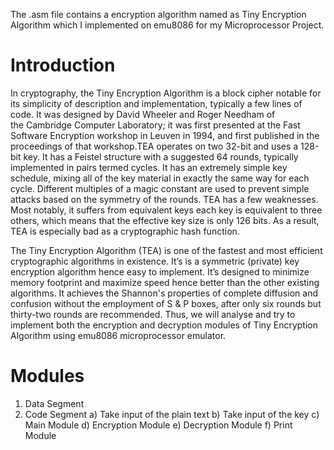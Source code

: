 The .asm file contains a encryption algorithm named as Tiny Encryption Algorithm which I implemented on emu8086 for my Microprocessor Project.

# Introduction
In cryptography, the Tiny Encryption Algorithm is a block cipher notable for its simplicity of description and implementation, typically a few lines of code. It was designed by David Wheeler and Roger Needham of the Cambridge Computer Laboratory; it was first presented at the Fast Software Encryption workshop in Leuven in 1994, and first published in the proceedings of that workshop.TEA operates on two 32-bit and uses a 128-bit key. It has a Feistel structure with a suggested 64 rounds, typically implemented in pairs termed cycles. It has an extremely simple key schedule, mixing all of the key material in exactly the same way for each cycle. Different multiples of a magic constant are used to prevent simple attacks based on the symmetry of the rounds. TEA has a few weaknesses. Most notably, it suffers from equivalent keys each key is equivalent to three others, which means that the effective key size is only 126 bits. As a result, TEA is especially bad as a cryptographic hash function. 

The Tiny Encryption Algorithm (TEA) is one of the fastest and most efficient cryptographic algorithms in existence. It’s is a symmetric (private) key encryption algorithm hence easy to implement. It’s designed to minimize memory footprint and maximize speed hence better than the other existing algorithms. It achieves the Shannon's properties of complete diffusion and confusion without the employment of S & P boxes, after only six rounds but thirty-two rounds are recommended. Thus, we will analyse and try to implement both the encryption and decryption modules of Tiny Encryption Algorithm using emu8086 microprocessor emulator.

# Modules 
1) Data Segment 
2) Code Segment
    a) Take input of the plain text
    b) Take input of the key
    c) Main Module
    d) Encryption Module
    e) Decryption Module 
    f) Print Module